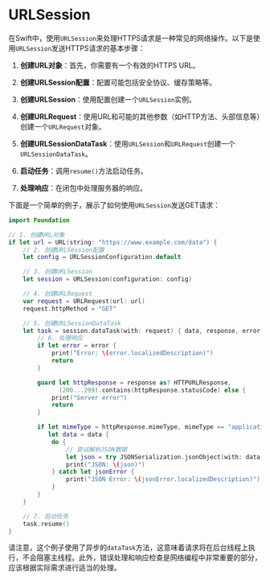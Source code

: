 # URLSession

在Swift中，使用`URLSession`来处理HTTPS请求是一种常见的网络操作。以下是使用`URLSession`发送HTTPS请求的基本步骤：

1. **创建URL对象**：首先，你需要有一个有效的HTTPS URL。

2. **创建URLSession配置**：配置可能包括安全协议、缓存策略等。

3. **创建URLSession**：使用配置创建一个`URLSession`实例。

4. **创建URLRequest**：使用URL和可能的其他参数（如HTTP方法、头部信息等）创建一个`URLRequest`对象。

5. **创建URLSessionDataTask**：使用`URLSession`和`URLRequest`创建一个`URLSessionDataTask`。

6. **启动任务**：调用`resume()`方法启动任务。

7. **处理响应**：在闭包中处理服务器的响应。

下面是一个简单的例子，展示了如何使用`URLSession`发送GET请求：

```swift
import Foundation

// 1. 创建URL对象
if let url = URL(string: "https://www.example.com/data") {
    // 2. 创建URLSession配置
    let config = URLSessionConfiguration.default

    // 3. 创建URLSession
    let session = URLSession(configuration: config)

    // 4. 创建URLRequest
    var request = URLRequest(url: url)
    request.httpMethod = "GET"

    // 5. 创建URLSessionDataTask
    let task = session.dataTask(with: request) { data, response, error in
        // 6. 处理响应
        if let error = error {
            print("Error: \(error.localizedDescription)")
            return
        }

        guard let httpResponse = response as? HTTPURLResponse,
              (200...299).contains(httpResponse.statusCode) else {
            print("Server error")
            return
        }

        if let mimeType = httpResponse.mimeType, mimeType == "application/json",
           let data = data {
            do {
                // 尝试解析JSON数据
                let json = try JSONSerialization.jsonObject(with: data, options: [])
                print("JSON: \(json)")
            } catch let jsonError {
                print("JSON Error: \(jsonError.localizedDescription)")
            }
        }
    }

    // 7. 启动任务
    task.resume()
}
```

请注意，这个例子使用了异步的`dataTask`方法，这意味着请求将在后台线程上执行，不会阻塞主线程。此外，错误处理和响应检查是网络编程中非常重要的部分，应该根据实际需求进行适当的处理。

